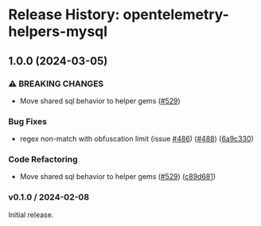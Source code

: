 # Release History: opentelemetry-helpers-mysql

## 1.0.0 (2024-03-05)


### ⚠ BREAKING CHANGES

* Move shared sql behavior to helper gems ([#529](https://github.com/TonyCTHsu/opentelemetry-ruby-contrib/issues/529))

### Bug Fixes

* regex non-match with obfuscation limit (issue [#486](https://github.com/TonyCTHsu/opentelemetry-ruby-contrib/issues/486)) ([#488](https://github.com/TonyCTHsu/opentelemetry-ruby-contrib/issues/488)) ([6a9c330](https://github.com/TonyCTHsu/opentelemetry-ruby-contrib/commit/6a9c33088c6c9f39b2bc30247a3ed825553c07d4))


### Code Refactoring

* Move shared sql behavior to helper gems ([#529](https://github.com/TonyCTHsu/opentelemetry-ruby-contrib/issues/529)) ([c89d681](https://github.com/TonyCTHsu/opentelemetry-ruby-contrib/commit/c89d6814f167f6adf3d2f1105e62e5987c8f5f49))

### v0.1.0 / 2024-02-08

Initial release.
